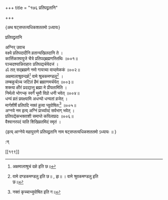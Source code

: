 +++
title = "१७६ प्रतिपद्व्रतानि"

+++

\{अथ षट्सप्तत्यधिकशततमो ऽध्यायः\}

प्रतिपद्व्रतानि  
    
अग्निर् उवाच  
वक्ष्ये प्रतिपदादीनि व्रतान्यखिलदानि ते ।  
कार्त्तिकाश्वयुजे चैत्रे प्रतिपद्ब्रह्मणस्तिथिः ॥००१॥  
पञ्चदश्यान्निराहारः प्रतिपद्यर्चयेदजं ।  
ॐ तत् सद्ब्रह्मणे नमो गायत्र्या वाव्दमेककं ॥००२॥  
अक्षमालाश्रुवन्दक्षे[^१] वामे श्रुचकमण्डलु[^२]   ।  
लम्बकूर्चञ्च जटिलं हैमं ब्रह्माणमर्चयेत् ॥००३॥  
शक्त्या क्षीरं प्रदद्यात्तु ब्रह्मा मे प्रीयतामिति   ।  
निर्मलो भोगभ्क् स्वर्गे भूमौ विप्रो धनी भवेत् ॥००४॥  
धन्यं व्रतं प्रवक्ष्यामि अधन्यो धन्यतां व्रजेत्   ।  
मार्गशीर्षे प्रतिपदि नक्तं हुत्वा प्युपोषितः[^३]   ॥००५॥  
अग्नये नम इत्य् अग्निं प्रार्च्याव्दं सर्वभाग् भवेत् ।  
प्रतिपद्येकभक्ताशी समाप्ते कपिलाप्रदः ॥००६॥  
वैश्वानरपदं याति शिखिव्रतमिदं स्मृतं ।  
    
\{इत्य् आग्नेये महापुराणे प्रतिपद्व्रतानि नाम षट्सप्तत्यधिकशततमो ऽध्यायः ॥  }
    
:न्  
    
[^१]: अक्षमालाश्रुचं दक्षे इति छ॥  
    
[^२]: वामे दण्डकमण्डलु इति छ॥ , झ॥ । वामे श्रुवकमण्डलु इति  
छ॥  
    
[^३]: नक्तं कृच्चाभ्युपोषित इति ग॥  

[[१९९]]
    